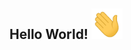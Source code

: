 ## Hello World! <img src="https://github.com/IsNotMyIP/IsNotMyIp/blob/main/src/hello.gif?raw=true" width="50px">

<!--
**IsNotMyIP/IsNotMyIp** is a ✨ _special_ ✨ repository because its `README.md` (this file) appears on your GitHub profile.

![](https://img.shields.io/badge/wow-awesome-informational?style=flat&logo=data:image/svg%2bxml;base64,<BASE64_DATA>)




Here are some ideas to get you started:

- 🔭 I’m currently working on ...
- 🌱 I’m currently learning ...
- 👯 I’m looking to collaborate on ...
- 🤔 I’m looking for help with ...
- 💬 Ask me about ...
- 📫 How to reach me: ...
- 😄 Pronouns: ...
- ⚡ Fun fact: ...
-->
